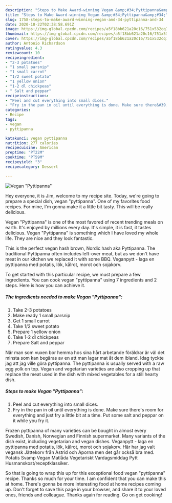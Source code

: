 ```yaml
---
description: "Steps to Make Award-winning Vegan &amp;#34;Pyttipanna&amp;#34;"
title: "Steps to Make Award-winning Vegan &amp;#34;Pyttipanna&amp;#34;"
slug: 1758-steps-to-make-award-winning-vegan-and-34-pyttipanna-and-34
date: 2020-10-22T02:38:58.691Z
image: https://img-global.cpcdn.com/recipes/a5f18bb621a20c16/751x532cq70/vegan-pyttipanna-recipe-main-photo.jpg
thumbnail: https://img-global.cpcdn.com/recipes/a5f18bb621a20c16/751x532cq70/vegan-pyttipanna-recipe-main-photo.jpg
cover: https://img-global.cpcdn.com/recipes/a5f18bb621a20c16/751x532cq70/vegan-pyttipanna-recipe-main-photo.jpg
author: Antonio Richardson
ratingvalue: 4.3
reviewcount: 10
recipeingredient:
- "2-3 potatoes"
- "1 small parsnip"
- "1 small carrot"
- "1/2 sweet potato"
- "1 yellow onion"
- "1-2 dl chickpeas"
- " Salt and peppar"
recipeinstructions:
- "Peel and cut everything into small dices."
- "Fry in the pan in oil until everything is done. Make sure there&#39;s room for everything and just fry a little bit at a time. Put some salt and peppar on it while you fry it."
categories:
- Recipe
tags:
- vegan
- pyttipanna

katakunci: vegan pyttipanna 
nutrition: 277 calories
recipecuisine: American
preptime: "PT22M"
cooktime: "PT59M"
recipeyield: "3"
recipecategory: Dessert

---
```



![Vegan &#34;Pyttipanna&#34;](https://img-global.cpcdn.com/recipes/a5f18bb621a20c16/751x532cq70/vegan-pyttipanna-recipe-main-photo.jpg)

Hey everyone, it is Jim, welcome to my recipe site. Today, we're going to prepare a special dish, vegan &#34;pyttipanna&#34;. One of my favorites food recipes. For mine, I'm gonna make it a little bit tasty. This will be really delicious.

Vegan &#34;Pyttipanna&#34; is one of the most favored of recent trending meals on earth. It's enjoyed by millions every day. It's simple, it is fast, it tastes delicious. Vegan &#34;Pyttipanna&#34; is something which I have loved my whole life. They are nice and they look fantastic.

This is the perfect vegan hash brown, Nordic hash aka Pyttipanna. The traditional Pyttipanna often includes left-over meat, but as we don&#39;t have meat in our kitchen we replaced it with some BBQ. Veganpytt - laga en pyttipanna med potatis, lök, kålrot, morot och sojakorv.


To get started with this particular recipe, we must prepare a few ingredients. You can cook vegan &#34;pyttipanna&#34; using 7 ingredients and 2 steps. Here is how you can achieve it.

<!--inarticleads1-->

##### The ingredients needed to make Vegan &#34;Pyttipanna&#34;:

1. Take 2-3 potatoes
1. Make ready 1 small parsnip
1. Get 1 small carrot
1. Take 1/2 sweet potato
1. Prepare 1 yellow onion
1. Take 1-2 dl chickpeas
1. Prepare  Salt and peppar


När man som vuxen bor hemma hos sina hårt arbetande föräldrar är väl det minsta som kan begäras av en att man lagar mat åt dem ibland. Idag tyckte jag att jag ville göra pyttipanna. The pyttipanna is usually served with a raw egg yolk on top. Vegan and vegetarian varieties are also cropping up that replace the meat used in the dish with mixed vegetables for a still hearty dish. 

<!--inarticleads2-->

##### Steps to make Vegan &#34;Pyttipanna&#34;:

1. Peel and cut everything into small dices.
1. Fry in the pan in oil until everything is done. Make sure there&#39;s room for everything and just fry a little bit at a time. Put some salt and peppar on it while you fry it.


Frozen pyttipanna of many varieties can be bought in almost every Swedish, Danish, Norwegian and Finnish supermarket. Many variants of the dish exist, including vegetarian and vegan dishes. Veganpytt - laga en pyttipanna med potatis, lök, kålrot, morot och sojakorv. Här har jag valt vegansk Jättekorv från Astrid och Aporna men det går också bra med. Potatis Svamp Vegan Matlåda Vegetariskt Vardagsmiddag Pytt Husmanskost/receptklassiker. 

So that is going to wrap this up for this exceptional food vegan &#34;pyttipanna&#34; recipe. Thanks so much for your time. I am confident that you can make this at home. There's gonna be more interesting food at home recipes coming up. Don't forget to save this page in your browser, and share it to your loved ones, friends and colleague. Thanks again for reading. Go on get cooking!
